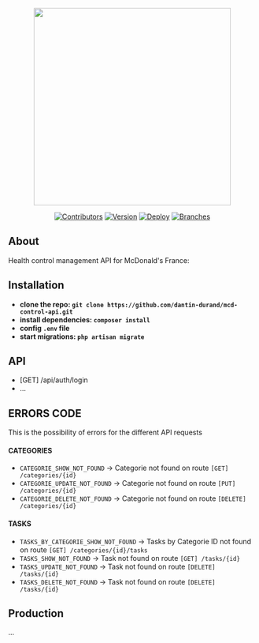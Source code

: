 <p align="center"><a href="https://laravel.com" target="_blank"><img src="https://www.creads.com/wp-content/uploads/2021/05/header-2-10.png" width="400"></a></p>

<p align="center">
<a href="#"><img src="https://img.shields.io/badge/Contributors-1-green?style=plastic&logo=github" alt="Contributors"></a>
<a href="#"><img src="https://img.shields.io/badge/Version-0.0.1-green?style=plastic" alt="Version"></a>
<a href="#"><img src="https://img.shields.io/badge/Deploy-No-red?style=plastic" alt="Deploy"></a>
<a href="#"><img src="https://img.shields.io/badge/Branches-2-white?style=plastic" alt="Branches"></a>
</p>

## About

Health control management API for McDonald's France:

## Installation

-   **clone the repo: `git clone https://github.com/dantin-durand/mcd-control-api.git`**
-   **install dependencies: `composer install`**
-   **config `.env` file**
-   **start migrations: `php artisan migrate`**

## API

-   [GET] /api/auth/login
-   ...

## ERRORS CODE

This is the possibility of errors for the different API requests

#### CATEGORIES

-   `CATEGORIE_SHOW_NOT_FOUND` -> Categorie not found on route `[GET] /categories/{id}`
-   `CATEGORIE_UPDATE_NOT_FOUND` -> Categorie not found on route `[PUT] /categories/{id}`
-   `CATEGORIE_DELETE_NOT_FOUND` -> Categorie not found on route `[DELETE] /categories/{id}`

#### TASKS

-   `TASKS_BY_CATEGORIE_SHOW_NOT_FOUND` -> Tasks by Categorie ID not found on route `[GET] /categories/{id}/tasks`
-   `TASKS_SHOW_NOT_FOUND` -> Task not found on route `[GET] /tasks/{id}`
-   `TASKS_UPDATE_NOT_FOUND` -> Task not found on route `[DELETE] /tasks/{id}`
-   `TASKS_DELETE_NOT_FOUND` -> Task not found on route `[DELETE] /tasks/{id}`

<!-- ## Assets

-   **[Model](https://trello.com/1/cards/61636fe3425f3c38d37b04a8/attachments/6163702f7ad7ce0ec1e9ee58/download/MACDO.xd)** -->

## Production

...
